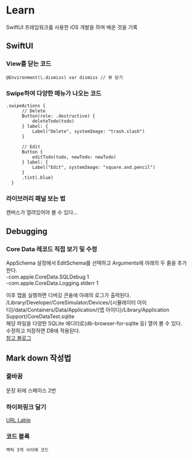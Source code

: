 # Learn
SwiftUI 프레임워크를 사용한 iOS 개발을 하며 배운 것을 기록

## SwiftUI
### View를 닫는 코드
```@Environment(\.dismiss) var dismiss // 뷰 닫기```
### Swipe하여 다양한 메뉴가 나오는 코드
```
.swipeActions {
      // Delete
      Button(role: .destructive) {
          deleteTodo(todo)
      } label: {
          Label("Delete", systemImage: "trash.slash")
      }
      
      // Edit
      Button {
          editTodo(todo, newTodo: newTodo)
      } label: {
          Label("Edit", systemImage: "square.and.pencil")
      }
      .tint(.blue)
  }
```
### 라이브러리 패널 보는 법
캔버스가 열려있어야 볼 수 있다...


## Debugging
### Core Data 레코드 직접 보기 및 수정
AppSchema 설정에서 EditSchema를 선택하고 Arguments에 아래의 두 줄을 추가한다.  
-com.apple.CoreData.SQLDebug 1  
-com.apple.CoreData.Logging.stderr 1  

이후 앱을 실행하면 디버깅 콘솔에 아래의 로그가 출력된다.  
/Library/Developer/CoreSimulator/Devices/{시뮬레이터 아이디}/data/Containers/Data/Application/{앱 아이디}/Library/Application Support/CoreDataTest.sqlite  
해당 파일을 다양한 SQLite 에디터로(db-browser-for-sqlite 등) 열어 볼 수 있다.  
수정하고 저장하면 DB에 적용된다.  
[참고 블로그](https://eastroot1590.tistory.com/entry/Core-Data-1)  

## Mark down 작성법
### 줄바꿈
문장 뒤에 스페이스 2번  
### 하이퍼링크 달기 
[URL Lable](URL)
### 코드 블록
``` 백틱 3개 사이에 코드 ```
